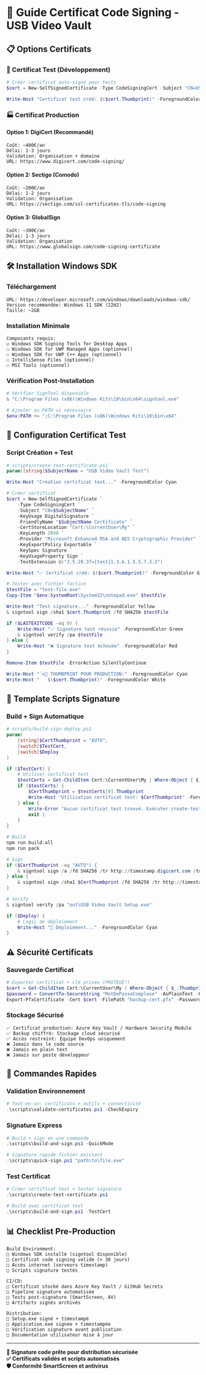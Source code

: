 # 🔐 Guide Certificat Code Signing - USB Video Vault

## 📋 Options Certificats

### 🧪 Certificat Test (Développement)
```powershell
# Créer certificat auto-signé pour tests
$cert = New-SelfSignedCertificate -Type CodeSigningCert -Subject "CN=USB Video Vault Test" -KeyUsage DigitalSignature -FriendlyName "USB Video Vault Test Certificate" -CertStoreLocation "Cert:\CurrentUser\My" -KeyLength 2048 -Provider "Microsoft Enhanced RSA and AES Cryptographic Provider" -KeyExportPolicy Exportable -KeySpec Signature -KeyUsageProperty Sign -TextExtension @("2.5.29.37={text}1.3.6.1.5.5.7.3.3")

Write-Host "Certificat test créé: $($cert.Thumbprint)" -ForegroundColor Green
```

### 🏭 Certificat Production

#### Option 1: DigiCert (Recommandé)
```
Coût: ~400€/an
Délai: 1-3 jours
Validation: Organisation + domaine
URL: https://www.digicert.com/code-signing/
```

#### Option 2: Sectigo (Comodo)
```
Coût: ~200€/an  
Délai: 1-2 jours
Validation: Organisation
URL: https://sectigo.com/ssl-certificates-tls/code-signing
```

#### Option 3: GlobalSign
```
Coût: ~300€/an
Délai: 1-3 jours
Validation: Organisation
URL: https://www.globalsign.com/code-signing-certificate
```

## 🛠️ Installation Windows SDK

### Téléchargement
```
URL: https://developer.microsoft.com/windows/downloads/windows-sdk/
Version recommandée: Windows 11 SDK (22H2)
Taille: ~2GB
```

### Installation Minimale
```
Composants requis:
☑️ Windows SDK Signing Tools for Desktop Apps
☐ Windows SDK for UWP Managed Apps (optionnel)
☐ Windows SDK for UWP C++ Apps (optionnel)
☐ IntelliSense Files (optionnel)
☐ MSI Tools (optionnel)
```

### Vérification Post-Installation
```powershell
# Vérifier SignTool disponible
& "C:\Program Files (x86)\Windows Kits\10\bin\x64\signtool.exe"

# Ajouter au PATH si nécessaire
$env:PATH += ";C:\Program Files (x86)\Windows Kits\10\bin\x64"
```

## 🔧 Configuration Certificat Test

### Script Création + Test
```powershell
# scripts/create-test-certificate.ps1
param([string]$SubjectName = "USB Video Vault Test")

Write-Host "Création certificat test..." -ForegroundColor Cyan

# Créer certificat
$cert = New-SelfSignedCertificate `
    -Type CodeSigningCert `
    -Subject "CN=$SubjectName" `
    -KeyUsage DigitalSignature `
    -FriendlyName "$SubjectName Certificate" `
    -CertStoreLocation "Cert:\CurrentUser\My" `
    -KeyLength 2048 `
    -Provider "Microsoft Enhanced RSA and AES Cryptographic Provider" `
    -KeyExportPolicy Exportable `
    -KeySpec Signature `
    -KeyUsageProperty Sign `
    -TextExtension @("2.5.29.37={text}1.3.6.1.5.5.7.3.3")

Write-Host "✅ Certificat créé: $($cert.Thumbprint)" -ForegroundColor Green

# Tester avec fichier factice
$testFile = "test-file.exe"
Copy-Item "$env:SystemRoot\System32\notepad.exe" $testFile

Write-Host "Test signature..." -ForegroundColor Yellow
& signtool sign /sha1 $cert.Thumbprint /fd SHA256 $testFile

if ($LASTEXITCODE -eq 0) {
    Write-Host "✅ Signature test réussie" -ForegroundColor Green
    & signtool verify /pa $testFile
} else {
    Write-Host "❌ Signature test échouée" -ForegroundColor Red
}

Remove-Item $testFile -ErrorAction SilentlyContinue

Write-Host "`n🎯 THUMBPRINT POUR PRODUCTION:" -ForegroundColor Cyan
Write-Host "   $($cert.Thumbprint)" -ForegroundColor White
```

## 📜 Template Scripts Signature

### Build + Sign Automatique
```powershell
# scripts/build-sign-deploy.ps1
param(
    [string]$CertThumbprint = "AUTO",
    [switch]$TestCert,
    [switch]$Deploy
)

if ($TestCert) {
    # Utiliser certificat test
    $testCerts = Get-ChildItem Cert:\CurrentUser\My | Where-Object { $_.Subject -like "*Test*" -and $_.HasPrivateKey }
    if ($testCerts) {
        $CertThumbprint = $testCerts[0].Thumbprint
        Write-Host "Utilisation certificat test: $CertThumbprint" -ForegroundColor Yellow
    } else {
        Write-Error "Aucun certificat test trouvé. Exécuter create-test-certificate.ps1"
        exit 1
    }
}

# Build
npm run build:all
npm run pack

# Sign
if ($CertThumbprint -eq "AUTO") {
    & signtool sign /a /fd SHA256 /tr http://timestamp.digicert.com /td SHA256 "out\USB Video Vault Setup.exe"
} else {
    & signtool sign /sha1 $CertThumbprint /fd SHA256 /tr http://timestamp.digicert.com /td SHA256 "out\USB Video Vault Setup.exe"
}

# Verify
& signtool verify /pa "out\USB Video Vault Setup.exe"

if ($Deploy) {
    # Logic de déploiement
    Write-Host "🚀 Déploiement..." -ForegroundColor Cyan
}
```

## ⚠️ Sécurité Certificats

### Sauvegarde Certificat
```powershell
# Exporter certificat + clé privée (PROTÉGÉ!)
$cert = Get-ChildItem Cert:\CurrentUser\My | Where-Object { $_.Thumbprint -eq "THUMBPRINT" }
$password = ConvertTo-SecureString "MotDePasseComplexe" -AsPlainText -Force
Export-PfxCertificate -Cert $cert -FilePath "backup-cert.pfx" -Password $password
```

### Stockage Sécurisé
```
✅ Certificat production: Azure Key Vault / Hardware Security Module
✅ Backup chiffré: Stockage cloud sécurisé  
✅ Accès restreint: Équipe DevOps uniquement
❌ Jamais dans le code source
❌ Jamais en plain text
❌ Jamais sur poste développeur
```

## 🎯 Commandes Rapides

### Validation Environnement
```powershell
# Tout-en-un: certificats + outils + connectivité
.\scripts\validate-certificates.ps1 -CheckExpiry
```

### Signature Express
```powershell
# Build + sign en une commande
.\scripts\build-and-sign.ps1 -QuickMode

# Signature rapide fichier existant  
.\scripts\quick-sign.ps1 "path\to\file.exe"
```

### Test Certificat
```powershell
# Créer certificat test + tester signature
.\scripts\create-test-certificate.ps1

# Build avec certificat test
.\scripts\build-and-sign.ps1 -TestCert
```

## 📊 Checklist Pre-Production

```
Build Environment:
□ Windows SDK installé (signtool disponible)
□ Certificat code signing valide (> 30 jours)
□ Accès internet (serveurs timestamp)
□ Scripts signature testés

CI/CD:
□ Certificat stocké dans Azure Key Vault / GitHub Secrets
□ Pipeline signature automatisée
□ Tests post-signature (SmartScreen, AV)
□ Artifacts signés archivés

Distribution:
□ Setup.exe signé + timestampé
□ Application.exe signée + timestampée
□ Vérification signature avant publication
□ Documentation utilisateur mise à jour
```

---

**🔐 Signature code prête pour distribution sécurisée**  
**✅ Certificats validés et scripts automatisés**  
**🛡️ Conformité SmartScreen et antivirus**